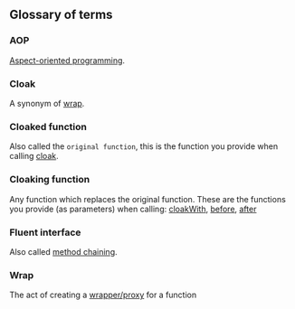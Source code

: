 ## Glossary of terms

### AOP
[Aspect-oriented programming](http://en.wikipedia.org/wiki/Aspect-oriented_programming).

### Cloak
A synonym of [wrap](#wrap).

### Cloaked function
Also called the `original function`, this is the function you provide when calling [cloak][1].

[1]: docs/README.md#cloak(object,-method)

### Cloaking function
Any function which replaces the original function. These are the functions you provide (as parameters) when calling:
[cloakWith][1], [before][2], [after][3]

[1]: docs/README.md#cloak.cloakWith(fn)
[2]: docs/README.md#cloak.before(fn)
[3]: docs/README.md#cloak.after(fn)
### Fluent interface
Also called [method chaining](http://en.wikipedia.org/wiki/Fluent_interface).

### Wrap
The act of creating a [wrapper/proxy](http://en.wikipedia.org/wiki/Proxy_pattern) for a function